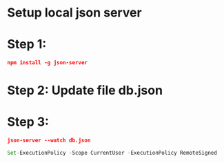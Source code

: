 # Setup local json server
# Step 1:
```json
npm install -g json-server
```
# Step 2: Update file db.json

# Step 3:
```json
json-server --watch db.json
```
```javascript
Set-ExecutionPolicy -Scope CurrentUser -ExecutionPolicy RemoteSigned
```
